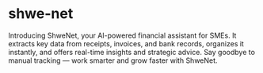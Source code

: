 # shwe-net
Introducing ShweNet, your AI-powered financial assistant for SMEs. It extracts key data from receipts, invoices, and bank records, organizes it instantly, and offers real-time insights and strategic advice. Say goodbye to manual tracking — work smarter and grow faster with ShweNet.
